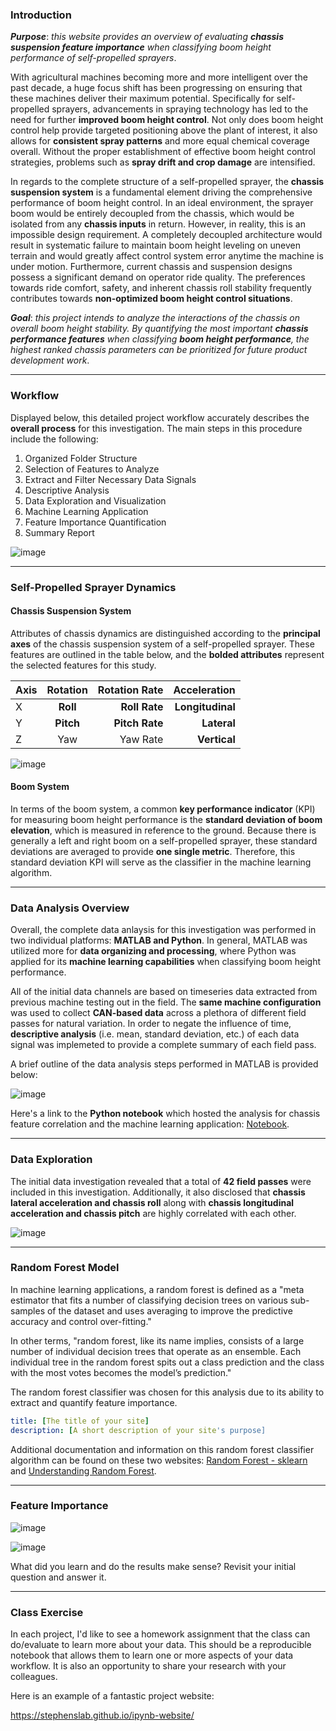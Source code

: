### Introduction

**_Purpose_**: _this website provides an overview of evaluating **chassis suspension feature importance** when classifying boom height performance of self-propelled sprayers_.

With agricultural machines becoming more and more intelligent over the past decade, a huge focus shift has been progressing on ensuring that these machines deliver their maximum potential.  Specifically for self-propelled sprayers, advancements in spraying technology has led to the need for further **improved boom height control**.  Not only does boom height control help provide targeted positioning above the plant of interest, it also allows for **consistent spray patterns** and more equal chemical coverage overall.  Without the proper establishment of effective boom height control strategies, problems such as **spray drift and crop damage** are intensified.

In regards to the complete structure of a self-propelled sprayer, the **chassis suspension system** is a fundamental element driving the comprehensive performance of boom height control.  In an ideal environment, the sprayer boom would be entirely decoupled from the chassis, which would be isolated from any **chassis inputs** in return.  However, in reality, this is an impossible design requirement.  A completely decoupled architecture would result in systematic failure to maintain boom height leveling on uneven terrain and would greatly affect control system error anytime the machine is under motion.  Furthermore, current chassis and suspension designs possess a significant demand on operator ride quality.  The preferences towards ride comfort, safety, and inherent chassis roll stability frequently contributes towards **non-optimized boom height control situations**.

**_Goal_**: _this project intends to analyze the interactions of the chassis on overall boom height stability.  By quantifying the most important **chassis performance features** when classifying **boom height performance**, the highest ranked chassis parameters can be prioritized for future product development work_.  

***

### Workflow

Displayed below, this detailed project workflow accurately describes the **overall process** for this investigation.  The main steps in this procedure include the following:

1. Organized Folder Structure
2. Selection of Features to Analyze
3.  Extract and Filter Necessary Data Signals
4.  Descriptive Analysis
5.  Data Exploration and Visualization
6.  Machine Learning Application
7.  Feature Importance Quantification
8.  Summary Report

![image](PNG/updated_project_workflow.PNG "Workflow Diagram")

***

### Self-Propelled Sprayer Dynamics

#### Chassis Suspension System

Attributes of chassis dynamics are distinguished according to the **principal axes** of the chassis suspension system of a self-propelled sprayer.  These features are outlined in the table below, and the **bolded attributes** represent the selected features for this study.

| Axis | Rotation | Rotation Rate  |  Acceleration   |
| ------------- |:-------------:| -----:| -----:|
| X | **Roll**  | **Roll Rate** | **Longitudinal**  |
| Y | **Pitch** | **Pitch Rate** |  **Lateral**  |
| Z | Yaw   | Yaw Rate |  **Vertical**  |

![image](PNG/Sprayer_System_Diagram.PNG "System Diagram")

#### Boom System

In terms of the boom system, a common **key performance indicator** (KPI) for measuring boom height performance is the **standard deviation of boom elevation**, which is measured in reference to the ground.  Because there is generally a left and right boom on a self-propelled sprayer, these standard deviations are averaged to provide **one single metric**.  Therefore, this standard deviation KPI will serve as the classifier in the machine learning algorithm. 

***

### Data Analysis Overview

Overall, the complete data anlaysis for this investigation was performed in two individual platforms: **MATLAB and Python**.  In general, MATLAB was utilized more for **data organizing and processing**, where Python was applied for its **machine learning capabilities** when classifying boom height performance.

All of the initial data channels are based on timeseries data extracted from previous machine testing out in the field.  The **same machine configuration** was used to collect **CAN-based data** across a plethora of different field passes for natural variation.  In order to negate the influence of time, **descriptive analysis** (i.e. mean, standard deviation, etc.) of each data signal was implemeted to provide a complete summary of each field pass.

A brief outline of the data analysis steps performed in MATLAB is provided below:  

![image](PNG/Matlab_Code_Outline.PNG "MATLAB Code Outline")

Here's a link to the **Python notebook** which hosted the analysis for chassis feature correlation and the machine learning application: [Notebook](https://nbviewer.jupyter.org/github/badams97/Sprayer_Chassis_Features/blob/master/ABE%20516%20Project%20-%20Bailey%20Adams.ipynb).

***

### Data Exploration

The initial data investigation revealed that a total of **42 field passes** were included in this investigation.  Additionally, it also disclosed that **chassis lateral acceleration and chassis roll** along with **chassis longitudinal acceleration and chassis pitch** are highly correlated with each other.

![image](PNG/Correlation_Plot.PNG "Feature Correlation Plot")

***

### Random Forest Model

In machine learning applications, a random forest is defined as a "meta estimator that fits a number of classifying decision trees on various sub-samples of the dataset and uses averaging to improve the predictive accuracy and control over-fitting." 

In other terms, "random forest, like its name implies, consists of a large number of individual decision trees that operate as an ensemble. Each individual tree in the random forest spits out a class prediction and the class with the most votes becomes the model’s prediction."

The random forest classifier was chosen for this analysis due to its ability to extract and quantify feature importance.

```yml
title: [The title of your site]
description: [A short description of your site's purpose]
```

Additional documentation and information on this random forest classifier algorithm can be found on these two websites: [Random Forest - sklearn](https://scikit-learn.org/stable/modules/generated/sklearn.ensemble.RandomForestRegressor.html) and [Understanding Random Forest](https://towardsdatascience.com/understanding-random-forest-58381e0602d2).

***

### Feature Importance

![image](PNG/Feature_Importance.PNG "Feature Importance")

![image](PNG/Tree_Visual.PNG "Decision Tree Visual")

What did you learn and do the results make sense?  Revisit your initial question and answer it.

***

### Class Exercise

In each project, I'd like to see a homework assignment that the class can do/evaluate to learn more about your data.  This should be a reproducible notebook that allows them to learn one or more aspects of your data workflow.  It is also an opportunity to share your research with your colleagues.

Here is an example of a fantastic project website:

https://stephenslab.github.io/ipynb-website/
